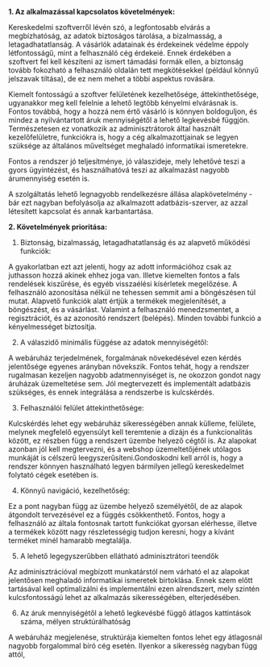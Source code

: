 **1. Az alkalmazással kapcsolatos követelmények:**

Kereskedelmi szoftverről lévén szó, a legfontosabb elvárás a megbízhatóság, az adatok biztoságos tárolása, a 
bizalmasság, a letagadhatatlanság. A vásárlók adatainak és érdekeinek védelme éppoly létfontosságű, mint a 
felhasználó cég érdekeié. Ennek érdekében a szoftvert fel kell készíteni az ismert támadási formák ellen, 
a biztonság tovább fokozható a felhasználó oldalán tett megkötésekkel (például könnyű jelszavak tiltása), 
de ez nem mehet a többi aspektus rovására.

Kiemelt fontosságú a szoftver felületének kezelhetősége, áttekinthetősége, ugyanakkor meg kell felelnie a 
lehető legtöbb kényelmi elvárásnak is. Fontos továbbá, hogy a hozzá nem értő vásárló is könnyen boldoguljon, 
és mindez a nyilvántartott áruk mennyiségétől a lehető legkevésbé függjön. Természetesen ez vonatkozik az 
adminisztrátorok által használt kezelőfelületre, funkciókra is, hogy a cég alkalmazottjainak se legyen 
szüksége az általános műveltséget meghaladó informatikai ismeretekre.

Fontos a rendszer jó teljesítménye, jó válaszideje, mely lehetővé teszi a gyors ügyintézést, és használhatóvá 
teszi az alkalmazást nagyobb árumennyiség esetén is.

A szolgáltatás lehető legnagyobb rendelkezésre állása alapkövetelmény - bár ezt nagyban befolyásolja az 
alkalmazott adatbázis-szerver, az azzal létesített kapcsolat és annak karbantartása.

**2. Követelmények prioritása:**

1. Biztonság, bizalmasság, letagadhatatlanság és az alapvető működési funkciók:

A gyakorlatban ezt azt jelenti, hogy az adott információhoz csak az juthasson hozzá akinek ehhez joga van. 
Illetve kiemelten fontos a fals rendelések kiszűrése, és egyéb visszaélési kísérletek megelőzése.
A felhasználó azonosítása nélkül ne tehessen semmit ami a böngészésen túl mutat. 
Alapvető funkciók alatt értjük a termékek megjelenítését, a böngészést, és a vásárlást. 
Valamint a felhasználó menedzsmentet, a regisztrációt, és az azonosító rendszert (belépés). 
Minden további funkció a kényelmességet biztosítja.

2. A válaszidő minimális függése az adatok mennyiségétől:

A webáruház terjedelmének, forgalmának növekedésével ezen kérdés jelentősége egyenes arányban növekszik. 
Fontos tehát, hogy a rendszer rugalmasan kezeljen nagyobb adatmennyiséget is, 
ne okozzon gondot nagy áruházak üzemeltetése sem. Jól megtervezett és implementált adatbázis szükséges, 
és ennek integrálása a rendszerbe is kulcskérdés.

3. Felhasználói felület áttekinthetősége:

Kulcskérdés lehet egy webáruház sikerességében annak külleme, 
felülete, melynek megfelelő egyensúlyt kell teremtenie a dizájn és a funkcionalitás között, 
ez részben függ a rendszert üzembe helyező cégtől is. Az alapokat azonban jól kell megtervezni, 
és a webshop üzemeltetőjének utólagos munkáját is célszerű leegyszerűsíteni.Gondoskodni kell arról is, 
hogy a rendszer könnyen használható legyen bármilyen jellegű kereskedelmet folytató cégek esetében is.

4. Könnyű navigáció, kezelhetőség:

Ez a pont nagyban függ az üzembe helyező személyétől, 
de az alapok átgondolt tervezésével ez a függés csökkenthető. 
Fontos, hogy a felhasználó az általa fontosnak tartott funkciókat gyorsan elérhesse, 
illetve a termékek között nagy részletességig tudjon keresni, hogy a kívánt terméket 
minél hamarabb megtalálja.

5. A lehető legegyszerűbben ellátható adminisztrátori teendők

Az adminisztrációval megbízott munkatárstól nem várható el az alapokat jelentősen
meghaladó informatikai ismeretek birtoklása. Ennek szem előtt tartásával kell
optimalizálni és implementálni ezen alrendszert, mely szintén kulcsfontosságú
lehet az alkalmazás sikerességében, elterjedésében.

6. Az áruk mennyiségétől a lehető legkevésbé függő átlagos kattintások száma, mélyen struktúrálhatóság

A webáruház megjelenése, struktúrája kiemelten fontos lehet egy átlagosnál 
nagyobb forgalommal bíró cég esetén. Ilyenkor a sikeresség nagyban függ attól,